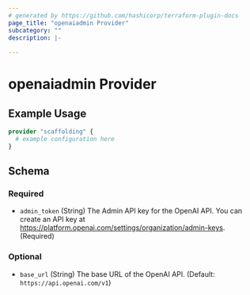 ```yaml
---
# generated by https://github.com/hashicorp/terraform-plugin-docs
page_title: "openaiadmin Provider"
subcategory: ""
description: |-
  
---
```


# openaiadmin Provider



## Example Usage

```terraform
provider "scaffolding" {
  # example configuration here
}
```

<!-- schema generated by tfplugindocs -->
## Schema

### Required

- `admin_token` (String) The Admin API key for the OpenAI API. You can create an API key at https://platform.openai.com/settings/organization/admin-keys. (Required)

### Optional

- `base_url` (String) The base URL of the OpenAI API. (Default: `https://api.openai.com/v1`)
